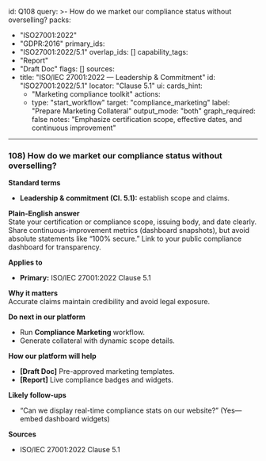id: Q108
query: >-
  How do we market our compliance status without overselling?
packs:
  - "ISO27001:2022"
  - "GDPR:2016"
primary_ids:
  - "ISO27001:2022/5.1"
overlap_ids: []
capability_tags:
  - "Report"
  - "Draft Doc"
flags: []
sources:
  - title: "ISO/IEC 27001:2022 — Leadership & Commitment"
    id: "ISO27001:2022/5.1"
    locator: "Clause 5.1"
ui:
  cards_hint:
    - "Marketing compliance toolkit"
  actions:
    - type: "start_workflow"
      target: "compliance_marketing"
      label: "Prepare Marketing Collateral"
output_mode: "both"
graph_required: false
notes: "Emphasize certification scope, effective dates, and continuous improvement"
---
### 108) How do we market our compliance status without overselling?

**Standard terms**  
- **Leadership & commitment (Cl. 5.1):** establish scope and claims.

**Plain-English answer**  
State your certification or compliance scope, issuing body, and date clearly. Share continuous-improvement metrics (dashboard snapshots), but avoid absolute statements like “100% secure.” Link to your public compliance dashboard for transparency.

**Applies to**  
- **Primary:** ISO/IEC 27001:2022 Clause 5.1

**Why it matters**  
Accurate claims maintain credibility and avoid legal exposure.

**Do next in our platform**  
- Run **Compliance Marketing** workflow.  
- Generate collateral with dynamic scope details.

**How our platform will help**  
- **[Draft Doc]** Pre-approved marketing templates.  
- **[Report]** Live compliance badges and widgets.

**Likely follow-ups**  
- “Can we display real-time compliance stats on our website?” (Yes—embed dashboard widgets)

**Sources**  
- ISO/IEC 27001:2022 Clause 5.1
